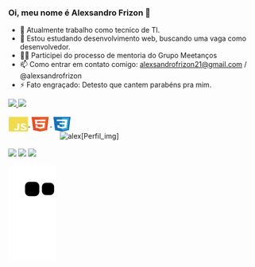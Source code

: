 ### Oi, meu nome é Alexsandro Frizon 👋



- 🔭 Atualmente trabalho como tecnico de TI. 
- 🌱 Estou estudando desenvolvimento web, buscando uma vaga como desenvolvedor.
- 🐱‍🚀 Participei do processo de mentoria do Grupo Meetanços
- 📫 Como entrar em contato comigo: alexsandrofrizon21@gmail.com / @alexsandrofrizon
- ⚡ Fato engraçado: Detesto que cantem parabéns pra mim. 
 
<div>
  <a href="https://github.com/AlexsandroFrizon">
  <img height="180em" src="https://github-readme-stats.vercel.app/api?username=AlexsandroFrizon&show_icons=true&theme=dark&include_all_commits=true&count_private=true"/>
  <img height="180em" src="https://github-readme-stats.vercel.app/api/top-langs/?username=AlexsandroFrizon&layout=compact&langs_count=7&theme=dark"/>
</div>
  
  
<div style="display: inline_block"><br>
  <img align="center" alt="alex-Js" height="30" width="40" src="https://raw.githubusercontent.com/devicons/devicon/master/icons/javascript/javascript-plain.svg">
  <img align="center" alt="alex-HTML" height="30" width="40" src="https://raw.githubusercontent.com/devicons/devicon/master/icons/html5/html5-original.svg">
  <img align="center" alt="alex-CSS" height="30" width="40" src="https://raw.githubusercontent.com/devicons/devicon/master/icons/css3/css3-original.svg">
  <img align="right" alt="alex[Perfil_img]" height="200" width="400" src="https://i.pinimg.com/736x/4f/60/77/4f60773553df330100af28b74c3091fb.jpg">
</div>
  
 <br>
 <br>

<div> 
  <a href="https://www.instagram.com/alexsandrofrizon/" target="_blank"><img src="https://img.shields.io/badge/-Instagram-%23E4405F?style=for-the-badge&logo=instagram&logoColor=white" target="_blank"></a>
  <a href = "alexsandrofrizon21@gmail.com"><img src="https://img.shields.io/badge/-Gmail-%23333?style=for-the-badge&logo=gmail&logoColor=white" target="_blank"></a>
  <a href="https://www.linkedin.com/in/alexsandro-frizon/" target="_blank"><img src="https://img.shields.io/badge/-LinkedIn-%230077B5?style=for-the-badge&logo=linkedin&logoColor=white" target="_blank"></a>
 
![Snake animation](https://github.com/AlexsandroFrizon/AlexsandroFrizon/blob/output/github-contribution-grid-snake.svg)

<div>
